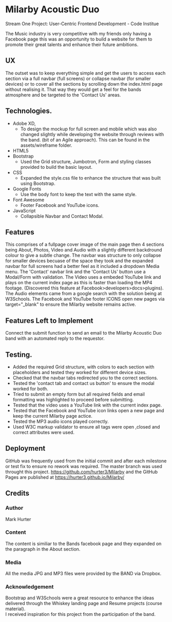 # Milarby Acoustic Duo

Stream One Project: User-Centric Frontend Development - Code Institue
 
The Music industry is very competitive with my friends only having a Facebook page this was an opportunity
to build a website for them to promote their great talents and enhance their future ambitions.


## UX

The outset was to keep everything simple and get the users to access each section via a full navbar (full screens)
or collapse navbar (for smaller devices) or to cover all the sections by scrolling down the index.html page
without realising it.
That way they would get a feel for the bands atmosphere and be targeted to the 'Contact Us' areas.

## Technologies.
- Adobe XD,
  - To design the mockup for full screen and mobile which was also changed slightly while 
    developing the website through reviews with the band. (bit of an Agile approach). This can be found
    in the assets/wireframe folder.
- HTML5
- Bootstrap
  - Used the Grid structure, Jumbotron, Form and styling classes provided to build the basic layout.
- CSS
  - Expanded the style.css file to enhance the structure that was built using Bootstrap.
- Google Fonts
  - Use the body font to keep the text with the same style. 
- Font Awesome
  - Footer Facebook and YouTube icons.
- JavaScript
  - Collapsible Navbar and Contact Modal. 

## Features

This comprises of a fullpage cover image of the main page then 4 sections being
About, Photos, Video and Audio with a slightly different backdround colour to give a subtle change.
The navbar was structure to only collapse for smaller devices becuase of the space they took and the 
expanded navbar for full screens had a better feel as it included a dropdown Media menu.
The 'Contact' navbar link and the 'Contact Us' button use a Modal/Form with validation.
The Video uses a embeded YouTube link and plays on the current index page as this is faster
than loading the MP4 footage. (Discovered this feature at Facebook>developers>docs>plugins).
The Audio elements came from a google search with the solution being at W3Schools.
The Facebook and YouTube footer ICONS open new pages via target="_blank" to ensure the Milarby website remains active. 

## Features Left to Implement
Connect the submit function to send an email to the Milarby Acoustic Duo band with an automated reply to the requestor.

## Testing.
- Added the required Grid structure, with colors to each section with placeholders and tested they worked for different device sizes.
- Checked that the navbar tabs redirected you to the correct sections.
- Tested the 'contact tab and contact us button' to ensure the modal worked for both.
- Tried to submit an empty form but all required fields and email formatting was highlighted to proceed before submitting.
- Tested that the video uses a YouTube link with the current index page.
- Tested that the Facebook and YouTube icon links open a new page and keep the current Milarby page actice.
- Tested the MP3 audio icons played correctly.
- Used W3C markup validator to ensure all tags were open ,closed and correct attributes were used.


## Deployment
GitHub was frequently used from the initial commit and after each milestone or test fix to ensure 
no rework was required.
The master branch was used throught this project.
https://github.com/hurter3/Milarby
and the GitHub Pages are published at
https://hurter3.github.io/Milarby/

## Credits

### Author
Mark Hurter

### Content
The content is similiar to the Bands facebook page and they expanded on the paragraph in the About section.

### Media
All the media JPG and MP3 files were provided by the BAND via Dropbox. 

### Acknowledgement

Bootstrap and W3Schools were a great resource to enhance the ideas delivered through the
Whiskey landing page and Resume projects (course material).  
I received inspiration for this project from the participation of the band.







